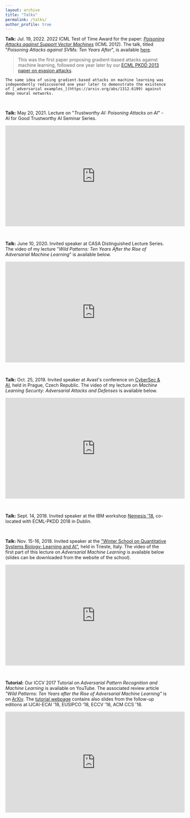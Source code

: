 ```yaml
---
layout: archive
title: "Talks"
permalink: /talks/
author_profile: true
---
```


**Talk:** Jul. 19, 2022. 2022 ICML Test of Time Award for the paper: [_Poisoning Attacks against Support Vector Machines_](https://arxiv.org/abs/1206.6389) (ICML 2012). The talk, titled "_Poisoning Attacks against SVMs: Ten Years After_", is available [here](https://slideslive.com/38987976).

> This was the first paper proposing gradient-based attacks against machine learning, followed one year later by our [ECML PKDD 2013 paper on evasion attacks](https://arxiv.org/abs/1708.06131). 

    The same idea of using gradient-based attacks on machine learning was independently rediscovered one year later to demonstrate the existence of [_adversarial examples_](https://arxiv.org/abs/1312.6199) against deep neural networks.

<p>&nbsp;</p>


**Talk:** May 20, 2021. Lecture on "_Trustworthy AI: Poisoning Attacks on AI_" - AI for Good Trustworthy AI Seminar Series.
<iframe allow="accelerometer; autoplay; encrypted-media; gyroscope; picture-in-picture" allowfullscreen="" frameborder="0" height="315" scrolling="no" src="https://www.youtube.com/embed/OawERQx6wx8" width="560"></iframe>

<p>&nbsp;</p>

**Talk:** June 10, 2020. Invited speaker at CASA Distinguished Lecture Series. The video of my lecture "_Wild Patterns: Ten Years After the Rise of Adversarial Machine Learning_" is available below.
<iframe allow="accelerometer; autoplay; encrypted-media; gyroscope; picture-in-picture" allowfullscreen="" frameborder="0" height="315" scrolling="no" src="https://www.youtube.com/embed/j5xJRlV4PhQ" width="560"></iframe>

<p>&nbsp;</p>

**Talk:** Oct. 25, 2019. Invited speaker at Avast's conference on [CyberSec & AI](https://www.cybersecprague.ai), held in Prague, Czech Republic. The video of my lecture on _Machine Learning Security: Adversarial Attacks and Defenses_ is available below.
<iframe allow="accelerometer; autoplay; encrypted-media; gyroscope; picture-in-picture" allowfullscreen="" frameborder="0" height="315" src="https://www.youtube.com/embed/b89RRzWSJYI" width="560"></iframe>

<p>&nbsp;</p>

**Talk:** Sept. 14, 2018. Invited speaker at the IBM workshop [Nemesis '18](http://www.research.ibm.com/labs/ireland/nemesis2018/), co-located with ECML-PKDD 2018 in Dublin. 

<p>&nbsp;</p>

**Talk:** Nov. 15-16, 2018. Invited speaker at the ["Winter School on Quantitative Systems Biology: Learning and AI"](http://indico.ictp.it/event/8339/other-view?view=ictptimetable), held in Trieste, Italy. The video of the first part of this lecture on _Adversarial Machine Learning_ is available below (slides can be downloaded from the website of the school).
<iframe allow="accelerometer; autoplay; encrypted-media; gyroscope; picture-in-picture" allowfullscreen="" frameborder="0" height="315" src="https://www.youtube.com/embed/xLy6FGvS6iI" width="560"></iframe>

<p>&nbsp;</p>

**Tutorial:** Our ICCV 2017 Tutorial on _Adversarial Pattern Recognition and Machine Learning_ is available on YouTube. The associated review article _"Wild Patterns: Ten Years after the Rise of Adversarial Machine Learning"_ is on [ArXiv](https://arxiv.org/abs/1712.03141). The [tutorial webpage]((https://www.pluribus-one.it/sec-ml/wild-patterns)) contains also slides from the follow-up editions at IJCAI-ECAI '18, EUSIPCO '18, ECCV '18, ACM CCS '18.
<iframe allowfullscreen="" frameborder="0" height="315" scrolling="no" src="https://www.youtube.com/embed/_-seIeCmIrA?start=3865" width="560"></iframe>
